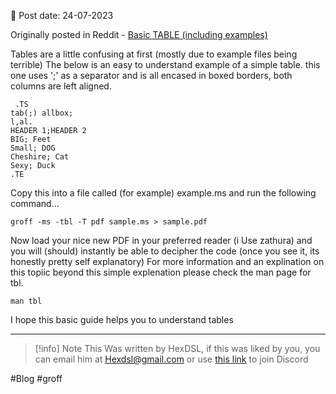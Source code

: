 
📆 Post date: 24-07-2023 

Originally posted in Reddit - [Basic TABLE (including examples)](https://www.reddit.com/r/groff/comments/abndkt/basic_table_including_examples/)

Tables are a little confusing at first (mostly due to example files being terrible) The below is an easy to understand example of a simple table. this one uses ';' as a separator and is all encased in boxed borders, both columns are left aligned.
```
 .TS
tab(;) allbox;
l,al.
HEADER 1;HEADER 2
BIG; Feet
Small; DOG
Cheshire; Cat
Sexy; Duck
.TE
```

Copy this into a file called (for example) example.ms and run the following command...

```
groff -ms -tbl -T pdf sample.ms > sample.pdf
```
  
Now load your nice new PDF in your preferred reader (i Use zathura) and you will (should) instantly be able to decipher the code (once you see it, its honestly pretty self explanatory)
For more information and an explination on this topiic beyond this simple explenation please check the man page for tbl.
```
man tbl
```

I hope this basic guide helps you to understand tables


---

> [!info] Note
> This Was written by HexDSL, if this was liked by you, you can email him at [Hexdsl@gmail.com](mailto:hexdsl@gmail.com) or use [this link](https://discord.hexdsl.com) to join Discord

#Blog #groff